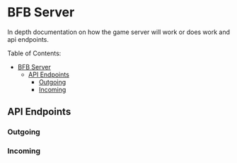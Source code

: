 # BFB Server

In depth documentation on how the game server will work or does work and api endpoints.

Table of Contents:

<!-- @import "[TOC]" {cmd="toc" depthFrom=1 depthTo=6 orderedList=false} -->

<!-- code_chunk_output -->

- [BFB Server](#bfb-server)
  - [API Endpoints](#api-endpoints)
    - [Outgoing](#outgoing)
    - [Incoming](#incoming)

<!-- /code_chunk_output -->

## API Endpoints

### Outgoing

### Incoming